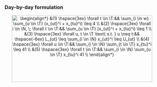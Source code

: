 <h3>Day-by-day formulation</h3>

<p align="center"><img alt="\begin{align*}&#10; &amp;(1) \hspace{3ex} \forall t \in \T:&amp;&amp; \sum_{i \in w} \sum_{u \in \T} (x_{ut}^i + x_{tu}^i) \leq 4 \\&#10; &amp;(2) \hspace{3ex} \forall i \in \N, \; \forall t \in \T:&amp;&amp; \sum_{u \in \T} (x_{ut}^i + x_{tu}^i) \leq 1 \\&#10; &amp;(3) \hspace{3ex} \forall u, t \in \T \text{ s.t. } u \neq t:&amp;&amp; \hspace{-6ex} L_{ut} \leq \sum_{i \in \N} x_{ut}^i \leq U_{ut} \\&#10; &amp;(4) \hspace{3ex} \forall u \in \T:&amp;&amp; \sum_{i \in \N} \sum_{t \in \T} x_{tu}^i \leq 41 \\&#10; &amp;(5) \hspace{3ex} \forall t \in \T:&amp;&amp; \sum_{i \in \N} \sum_{u \in \T} x_{tu}^i  41 \\&#10;\end{align*}" src="https://cdn.jsdelivr.net/gh/googleinterns/step108-2020@svgs/svgs/4059c3a6c8f20f53ca4fbde28701b0e4.svg" align="middle" width="458.2214802pt" height="220.01684595pt"/></p>